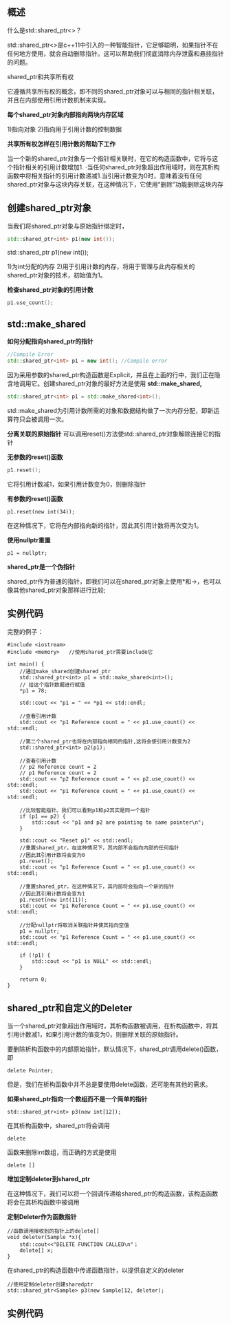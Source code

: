 ## 概述
什么是std::shared_ptr<>？

std::shared_ptr<>是c++11中引入的一种智能指针，它足够聪明，如果指针不在任何地方使用，就会自动删除指针。这可以帮助我们彻底消除内存泄露和悬挂指针的问题。

shared_ptr和共享所有权

它遵循共享所有权的概念，即不同的shared_ptr对象可以与相同的指针相关联，并且在内部使用引用计数机制来实现。

**每个shared_ptr对象内部指向两块内存区域**

1)指向对象
2)指向用于引用计数的控制数据

**共享所有权怎样在引用计数的帮助下工作**

当一个新的shared_ptr对象与一个指针相关联时，在它的构造函数中，它将与这个指针相关的引用计数增加1.
·当任何shared_ptr对象超出作用域时，则在其析构函数中将相关指针的引用计数递减1.当引用计数变为0时，意味着没有任何shared_ptr对象与这块内存关联，在这种情况下，它使用“删除”功能删除这块内存

## 创建shared_ptr对象

当我们将shared_ptr对象与原始指针绑定时，

```c++
std::shared_ptr<int> p1(new int());
```

std::shared_ptr<int> p1(new int());

1)为int分配的内存
2)用于引用计数的内存，将用于管理与此内存相关的shared_ptr对象的技术，初始值为1。

**检查shared_ptr对象的引用计数**

```c++
p1.use_count();
```

## std::make_shared<T>

**如何分配指向shared_ptr的指针**

```c++
//Compile Error
std::shared_ptr<int> p1 = new int(); //Compile error
```

因为采用参数的shared_ptr构造函数是Explicit，并且在上面的行中，我们正在隐含地调用它。创建shared_ptr对象的最好方法是使用 **std::make_shared,**

```c++
std::shared_ptr<int> p1 = std::make_shared<int>();
```

std::make_shared为引用计数所需的对象和数据结构做了一次内存分配，即新运算符只会被调用一次。

**分离关联的原始指针**
可以调用reset()方法使std::shared_ptr对象解除连接它的指针

**无参数的reset()函数**

```c++
p1.reset();
```

它将引用计数减1，如果引用计数变为0，则删除指针

**有参数的reset()函数**

```
p1.reset(new int(34));
```

在这种情况下，它将在内部指向新的指针，因此其引用计数将再次变为1。

**使用nullptr重置**

```
p1 = nullptr;
```

**shared_ptr是一个伪指针**

shared_ptr作为普通的指针，即我们可以在shared_ptr对象上使用*和->，也可以像其他shared_ptr对象那样进行比较;

## 实例代码

完整的例子：

```
#include <iostream>
#include <memory>   //使用shared_ptr需要include它

int main() {
    //通过make_shared创建shared_ptr
    std::shared_ptr<int> p1 = std::make_shared<int>();
    // 给这个指针数据进行赋值
    *p1 = 78;

    std::cout << "p1 = " << *p1 << std::endl;

    //查看引用计数
    std::cout << "p1 Reference count = " << p1.use_count() << std::endl;

    //第二个shared_ptr也将在内部指向相同的指针,这将会使引用计数变为2
    std::shared_ptr<int> p2(p1);

    //查看引用计数
    // p2 Reference count = 2
    // p1 Reference count = 2
    std::cout << "p2 Reference count = " << p2.use_count() << std::endl;
    std::cout << "p1 Reference count = " << p1.use_count() << std::endl;

    //比较智能指针。我们可以看到p1和p2其实是同一个指针
    if (p1 == p2) {
        std::cout << "p1 and p2 are pointing to same pointer\n";
    }

    std::cout << "Reset p1" << std::endl;
    //重置shared_ptr，在这种情况下，其内部不会指向内部的任何指针
    //因此其引用计数将会变为0
    p1.reset();
    std::cout << "p1 Reference Count = " << p1.use_count() << std::endl;

    //重置shared_ptr，在这种情况下，其内部将会指向一个新的指针
    //因此其引用计数将会变为1
    p1.reset(new int(11));
    std::cout << "p1 Reference Count = " << p1.use_count() << std::endl;

    //分配nullptr将取消关联指针并使其指向空值
    p1 = nullptr;
    std::cout << "p1 Reference Count = " << p1.use_count() << std::endl;

    if (!p1) {
        std::cout << "p1 is NULL" << std::endl;
    }

    return 0;
}
```



## shared_ptr和自定义的Deleter

当一个shared_ptr对象超出作用域时，其析构函数被调用，在析构函数中，将其引用计数减1，如果引用计数的值变为0，则删除关联的原始指针。

要删除析构函数中的内部原始指针，默认情况下，shared_ptr调用delete()函数，即

```
delete Pointer;
```

但是，我们在析构函数中并不总是要使用delete函数，还可能有其他的需求。

**如果shared_ptr指向一个数组而不是一个简单的指针**

```
std::shared_ptr<int> p3(new int[12]);
```

在其析构函数中，shared_ptr将会调用

```
delete
```

函数来删除int数组，而正确的方式是使用

```
delete []
```

**增加定制deleter到shared_ptr**

在这种情况下，我们可以将一个回调传递给shared_ptr的构造函数，该构造函数将会在其析构函数中被调用

**定制Deleter作为函数指针**

```
//函数调用接收到的指针上的delete[]
void deleter(Sample *x){
	std::cout<<"DELETE FUNCTION CALLED\n"；
	delete[] x;
}
```

在shared_ptr的构造函数中传递函数指针，以提供自定义的deleter

```
//使用定制deleter创建sharedptr
std::shared_ptr<Sample> p3(new Sample[12, deleter);
```

## 实例代码





















